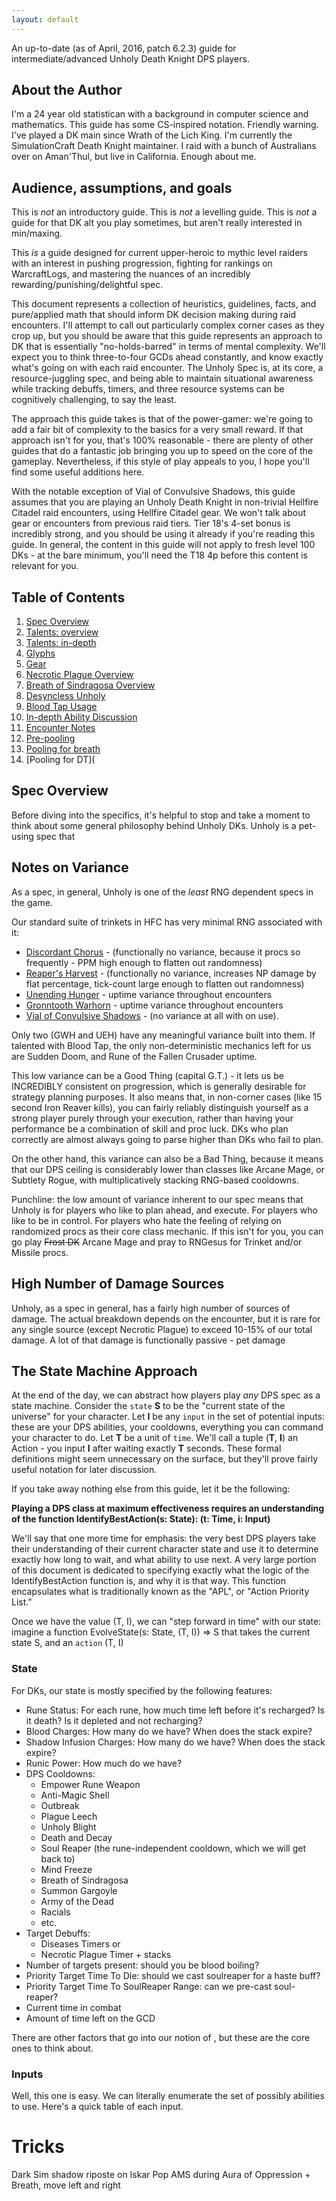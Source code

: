 ```yaml
---
layout: default
---
```

An up-to-date (as of April, 2016, patch 6.2.3) guide for intermediate/advanced Unholy Death Knight DPS players.

## About the Author

I'm a 24 year old statistican with a background in computer science and mathematics. This guide has some CS-inspired notation. Friendly warning.
I've played a DK main since Wrath of the Lich King. I'm currently the SimulationCraft Death Knight maintainer.
I raid with a bunch of Australians over on Aman'Thul, but live in California. Enough about me.

## Audience, assumptions, and goals

This is *not* an introductory guide. This is *not* a levelling guide. 
This is *not* a guide for that DK alt you play sometimes, but aren't really interested in min/maxing.

This *is* a guide designed for current upper-heroic to mythic level raiders with an interest in pushing progression,
fighting for rankings on WarcraftLogs, and mastering the nuances of an incredibly rewarding/punishing/delightful spec.

This document represents a collection of heuristics, guidelines, facts, and pure/applied math that should inform
DK decision making during raid encounters. I'll attempt to call out particularly complex corner cases as they crop up, 
but you should be aware that this guide represents an approach to DK that is essentially "no-holds-barred" in terms of
mental complexity. We'll expect you to think three-to-four GCDs ahead constantly, and know exactly what's going on with 
each raid encounter. The Unholy Spec is, at its core, a resource-juggling spec, and being able to maintain situational
awareness while tracking debuffs, timers, and three resource systems can be cognitively challenging, to say the least.

The approach this guide takes is that of the power-gamer:  we're going to add a fair bit of complexity to the basics 
for a very small reward. If that approach isn't for you, that's 100% reasonable - there are plenty of other guides that
do a fantastic job bringing you up to speed on the core of the gameplay. Nevertheless, if this style of play appeals to you,
I hope you'll find some useful additions here.

With the notable exception of Vial of Convulsive Shadows, this guide assumes that you are playing an Unholy Death Knight in 
non-trivial Hellfire Citadel raid encounters, using Hellfire Citadel gear. We won't talk about gear or encounters from previous raid tiers. 
Tier 18's 4-set bonus is incredibly strong, and you should be using it already if you're reading this guide. In general, the content in this guide 
will not apply to fresh level 100 DKs - at the bare minimum, you'll need the T18 4p before this content is relevant for you.


## Table of Contents

1. [Spec Overview](#spec-overview)
2. [Talents: overview](#talents-overview)
3. [Talents: in-depth](#talents-in-depth)
4. [Glyphs](#glyphs)
5. [Gear](#gear)
6. [Necrotic Plague Overview](#necrotic-plague-overview)
7. [Breath of Sindragosa Overview](#breath-of-sindragosa-overview)
8. [Desyncless Unholy](#desyncless-unholy)
9. [Blood Tap Usage](#blood-tap-usage)
10. [In-depth Ability Discussion](#in-depth-ability-discussion)
11. [Encounter Notes](#encounter-notes)
12. [Pre-pooling](#pre-pooling)
13. [Pooling for breath](#pooling-for-breath)
14. [Pooling for DT](


## Spec Overview

Before diving into the specifics, it's helpful to stop and take a moment to think about some general philosophy behind Unholy DKs.
Unholy is a pet-using spec that 

## Notes on Variance

As a spec, in general, Unholy is one of the *least* RNG dependent specs in the game.

Our standard suite of trinkets in HFC has very minimal RNG associated with it:

  - [Discordant Chorus](http://www.wowhead.com/item=124237/discordant-chorus&bonus=567) - (functionally no variance, because it procs so frequently - PPM high enough to flatten out randomness)
  - [Reaper's Harvest](http://www.wowhead.com/item=124513/reapers-harvest&bonus=567) - (functionally no variance, increases NP damage by flat percentage, tick-count large enough to flatten out randomness)
  - [Unending Hunger](http://www.wowhead.com/item=124236/unending-hunger&bonus=567) - uptime variance throughout encounters
  - [Gronntooth Warhorn](http://www.wowhead.com/item=133595/gronntooth-war-horn) - uptime variance throughout encounters
  - [Vial of Convulsive Shadows](http://www.wowhead.com/item=113969/vial-of-convulsive-shadows&bonus=567) - (no variance at all with on use).
 
Only two (GWH and UEH) have any meaningful variance built into them. If talented with Blood Tap, the only non-deterministic mechanics left for us are Sudden Doom, and Rune of the Fallen Crusader uptime.

This low variance can be a Good Thing (capital G.T.) - it lets us be INCREDIBLY consistent on progression, which is generally desirable for strategy planning purposes.
It also means that, in non-corner cases (like 15 second Iron Reaver kills), you can fairly reliably distinguish yourself as a strong player purely through your execution, 
rather than having your performance be a combination of skill and proc luck. DKs who plan correctly are almost always going to parse higher than DKs who fail to plan.

On the other hand, this variance can also be a Bad Thing, because it means that our DPS ceiling is considerably
lower than classes like Arcane Mage, or Subtlety Rogue, with multiplicatively stacking RNG-based cooldowns. 

Punchline: the low amount of variance inherent to our spec means that Unholy is for players who like to plan ahead, and execute. 
For players who like to be in control. For players who hate the feeling of relying on randomized procs as their core class mechanic.
If this isn't for you, you can go play ~~Frost DK~~ Arcane Mage and pray to RNGesus for Trinket and/or Missile procs.

## High Number of Damage Sources
Unholy, as a spec in general, has a fairly high number of sources of
damage. The actual breakdown depends on the encounter, but it is rare
for any single source (except Necrotic Plague) to exceed 10-15% of our
total damage. A lot of that damage is functionally passive - pet damage 

## The State Machine Approach

At the end of the day, we can abstract how players play *any* DPS spec as a state machine. 
Consider the `state` **S** to be the "current state of the universe" for your character. Let **I** be any `input` in the set of potential inputs:
these are your DPS abilities, your cooldowns, everything you can command your character to do. Let **T** be a unit of `time`.
We'll call a tuple (**T**, **I**) an Action - you input **I** after waiting exactly **T** seconds.
These formal definitions might seem unnecessary on the surface, but they'll prove fairly useful notation for later discussion.

If you take away nothing else from this guide, let it be the following:

**Playing a DPS class at maximum effectiveness requires an understanding of the function IdentifyBestAction(s: State):  (t: Time, i: Input)**

We'll say that one more time for emphasis: the very best DPS players take their understanding of their current character state and use it to determine exactly how long to wait, and what ability to use next.
A very large portion of this document is dedicated to specifying exactly what the logic of the IdentifyBestAction function is, and why it is that way. 
This function encapsulates what is traditionally known as the "APL", or "Action Priority List."

Once we have the value (T, I), we can "step forward in time" with our state: imagine a function EvolveState(s: State, (T, I)) => S that takes the current state S, and an `action` (T, I)

### State

For DKs, our state is mostly specified by the following features:

  - Rune Status: For each rune, how much time left before it's recharged? Is it death? Is it depleted and not recharging?
  - Blood Charges: How many do we have? When does the stack expire?
  - Shadow Infusion Charges: How many do we have? When does the stack expire?
  - Runic Power: How much do we have?
  - DPS Cooldowns:
    - Empower Rune Weapon
    - Anti-Magic Shell
    - Outbreak
    - Plague Leech
    - Unholy Blight
    - Death and Decay
    - Soul Reaper (the rune-independent cooldown, which we will get back to)
    - Mind Freeze
    - Breath of Sindragosa
    - Summon Gargoyle
    - Army of the Dead
    - Racials
    - etc.
  - Target Debuffs:
    - Diseases Timers or
    - Necrotic Plague Timer + stacks
  - Number of targets present: should you be blood boiling?
  - Priority Target Time To Die: should we cast soulreaper for a haste buff?
  - Priority Target Time To SoulReaper Range: can we pre-cast soul-reaper?
  - Current time in combat
  - Amount of time left on the GCD
  
There are other factors that go into our notion of <state>, but these are the core ones to think about.

### Inputs
Well, this one is easy. We can literally enumerate the set of possibly abilities to use. Here's a quick table of each input.

# Tricks
Dark Sim shadow riposte on Iskar
Pop AMS during Aura of Oppression + Breath, move left and right
